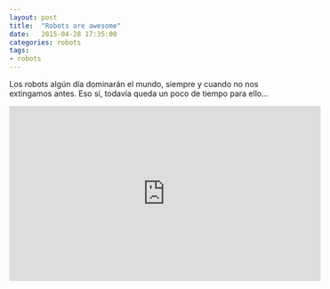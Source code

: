 ```yaml
---
layout: post
title:  "Robots are awesome"
date:   2015-04-28 17:35:00
categories: robots
tags:
- robots
---
```


Los robots algún día dominarán el mundo, siempre y cuando no nos extingamos antes. Eso sí, todavía queda un poco de tiempo para ello...

<iframe width="560" height="315" src="https://www.youtube.com/embed/E7JtFPkOwUk" frameborder="0" allowfullscreen></iframe>

